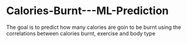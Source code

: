 # Calories-Burnt---ML-Prediction
The goal is to predict how many calories are goin to be burnt using the correlations between calories burnt, exercise and body type

